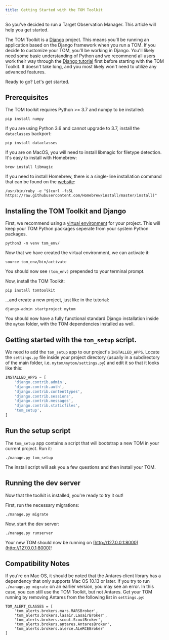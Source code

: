 ```yaml
---
title: Getting Started with the TOM Toolkit
---
```


So you've decided to run a Target Observation Manager. This article will help you get started.

The TOM Toolkit is a [Django](https://www.djangoproject.com/) project. This means you'll be running
an application based on the Django framework when you run a TOM. If you decide to customize
your TOM, you'll be working in Django. You'll likely need some basic understanding of Python
and we recommend all users work their way through the
[Django tutorial](https://docs.djangoproject.com/en/2.1/contents/) first before starting with
the TOM Toolkit. It doesn't take long, and you most likely won't need to utilize any advanced
features.

Ready to go? Let's get started.

## Prerequisites

The TOM toolkit requires Python >= 3.7 and numpy to be installed:

    pip install numpy

If you are using Python 3.6 and cannot upgrade to 3.7, install the `dataclasses`
backport:

    pip install dataclasses
    
If you are on MacOS, you will need to install libmagic for filetype detection. It's easy to install with Homebrew:

    brew install libmagic
    
If you need to install Homebrew, there is a single-line installation command that can be found on the [website](brew.sh):

    /usr/bin/ruby -e "$(curl -fsSL https://raw.githubusercontent.com/Homebrew/install/master/install)"

## Installing the TOM Toolkit and Django

First, we recommend using a
[virtual environment](https://docs.python.org/3/tutorial/venv.html) for your
project.
This will keep your TOM Python packages seperate from your system Python packages.

    python3 -m venv tom_env/

Now that we have created the virtual environment, we can activate it:

    source tom_env/bin/activate

You should now see `(tom_env)` prepended to your terminal prompt.

Now, install the TOM Toolkit:

    pip install tomtoolkit

...and create a new project, just like in the tutorial:

    django-admin startproject mytom

You should now have a fully functional standard Django installation inside the
`mytom` folder, with the TOM dependencies installed as well.

## Getting started with the `tom_setup` script.

We need to add the `tom_setup` app to our project's `INSTALLED_APPS`. Locate the
`settings.py` file inside your project directory (usually in a subdirectory of the
main folder, i.e. `mytom/mytom/settings.py`) and edit it so that it looks like this:

```python
INSTALLED_APPS = [
    'django.contrib.admin',
    'django.contrib.auth',
    'django.contrib.contenttypes',
    'django.contrib.sessions',
    'django.contrib.messages',
    'django.contrib.staticfiles',
    'tom_setup',
]
```

## Run the setup script

The `tom_setup` app contains a script that will bootstrap a new TOM in your
current project. Run it:

    ./manage.py tom_setup

The install script will ask you a few questions and then install your TOM.

## Running the dev server

Now that the toolkit is installed, you're ready to try it out!

First, run the necessary migrations:

    ./manage.py migrate

Now, start the dev server:

    ./manage.py runserver

Your new TOM should now be running on [http://127.0.0.1:8000](http://127.0.0.1:8000)!

## Compatibility Notes

If you're on Mac OS, it should be noted that the Antares client library has a dependency 
that only supports Mac OS 10.13 or later. If you try to run `./manage.py migrate` on an 
earlier version, you may see an error. In this case, you can still use the TOM Toolkit, 
but not Antares. Get your TOM running by removing Antares from the following list in
`settings.py`:

```
TOM_ALERT_CLASSES = [
    'tom_alerts.brokers.mars.MARSBroker',
    'tom_alerts.brokers.lasair.LasairBroker',
    'tom_alerts.brokers.scout.ScoutBroker',
    'tom_alerts.brokers.antares.AntaresBroker',
    'tom_alerts.brokers.alerce.ALeRCEBroker'
]
```
